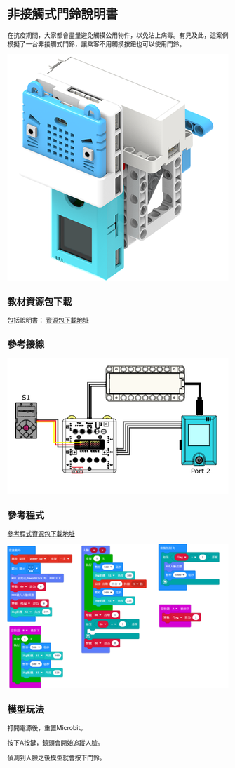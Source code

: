 # 非接觸式門鈴說明書

在抗疫期間，大家都會盡量避免觸摸公用物件，以免沾上病毒。有見及此，這案例模擬了一台非接觸式門鈴，讓乘客不用觸摸按鈕也可以使用門鈴。

![](../../images/bell.png)

## 教材資源包下載

包括說明書： [資源包下載地址]()

## 參考接線

![](./images/bellcon.png)

## 參考程式

[參考程式資源包下載地址]()

![](./images/bellcode.png)

## 模型玩法

打開電源後，重置Microbit。

按下A按鍵，鏡頭會開始追蹤人臉。

偵測到人臉之後模型就會按下門鈴。





